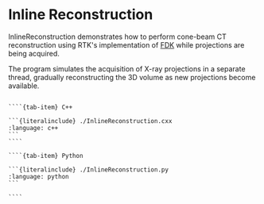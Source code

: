# Inline Reconstruction

InlineReconstruction demonstrates how to perform cone-beam CT reconstruction using
RTK's implementation of [FDK](https://doi.org/10.1364/JOSAA.1.000612) while
projections are being acquired.

The program simulates the acquisition of X-ray projections in a separate thread,
gradually reconstructing the 3D volume as new projections become available.


`````{tab-set}

````{tab-item} C++

```{literalinclude} ./InlineReconstruction.cxx
:language: c++
```
````

````{tab-item} Python

```{literalinclude} ./InlineReconstruction.py
:language: python
```

````
`````
